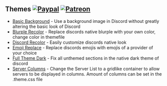 ## Themes [![Paypal][paypal-badge]][paypal-link] [![Patreon][patreon-badge]][patreon-link]

[paypal-badge]: https://img.shields.io/badge/Paypal-Donate!-%23003087.svg?logo=paypal&style=flat
[paypal-link]: https://paypal.me/MircoWittrien

[patreon-badge]: https://img.shields.io/badge/Patreon-Support!-%23F96854.svg?logo=patreon&style=flat
[patreon-link]: https://patreon.com/MircoWittrien

 - [Basic Background](https://github.com/mwittrien/BetterDiscordAddons/tree/master/Themes/BasicBackground) - Use a background image in Discord without greatly altering the basic look of Discord
 - [Blurple Recolor](https://github.com/mwittrien/BetterDiscordAddons/tree/master/Themes/BlurpleRecolor) - Replace discords native blurple with your own color, change color in themefile
 - [Discord Recolor](https://github.com/mwittrien/BetterDiscordAddons/tree/master/Themes/DiscordRecolor) - Easily customize discords native look
 - [Emoji Replace](https://github.com/mwittrien/BetterDiscordAddons/tree/master/Themes/EmojiReplace) - Replace discords emojis with emojis of a provider of your choice
 - [Full Theme Dark](https://github.com/mwittrien/BetterDiscordAddons/tree/master/Themes/FullThemeDark) - Fix all unthemed sections in the native dark theme of discord
 - [Server Columns](https://github.com/mwittrien/BetterDiscordAddons/tree/master/Themes/ServerColumns) - Change the Server List to a gridlike container to allow servers to be displayed in columns. Amount of columns can be set in the .theme.css file
